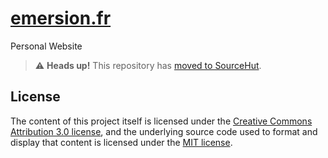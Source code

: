 # [emersion.fr](https://emersion.fr)

Personal Website

> ⚠️ **Heads up!** This repository has [moved to SourceHut](https://git.sr.ht/~emersion/emersion.fr).

## License

The content of this project itself is licensed under the [Creative Commons Attribution 3.0 license](http://creativecommons.org/licenses/by/3.0/us/deed.en_US), and the underlying source code used to format and display that content is licensed under the [MIT license](http://opensource.org/licenses/mit-license.php).
